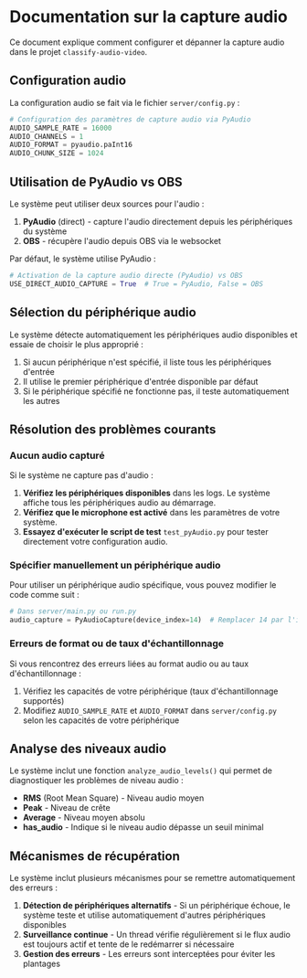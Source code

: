 # Documentation sur la capture audio

Ce document explique comment configurer et dépanner la capture audio dans le projet `classify-audio-video`.

## Configuration audio

La configuration audio se fait via le fichier `server/config.py` :

```python
# Configuration des paramètres de capture audio via PyAudio
AUDIO_SAMPLE_RATE = 16000
AUDIO_CHANNELS = 1
AUDIO_FORMAT = pyaudio.paInt16
AUDIO_CHUNK_SIZE = 1024
```

## Utilisation de PyAudio vs OBS

Le système peut utiliser deux sources pour l'audio :

1. **PyAudio** (direct) - capture l'audio directement depuis les périphériques du système
2. **OBS** - récupère l'audio depuis OBS via le websocket

Par défaut, le système utilise PyAudio :

```python
# Activation de la capture audio directe (PyAudio) vs OBS
USE_DIRECT_AUDIO_CAPTURE = True  # True = PyAudio, False = OBS
```

## Sélection du périphérique audio

Le système détecte automatiquement les périphériques audio disponibles et essaie de choisir le plus approprié :

1. Si aucun périphérique n'est spécifié, il liste tous les périphériques d'entrée
2. Il utilise le premier périphérique d'entrée disponible par défaut
3. Si le périphérique spécifié ne fonctionne pas, il teste automatiquement les autres

## Résolution des problèmes courants

### Aucun audio capturé

Si le système ne capture pas d'audio :

1. **Vérifiez les périphériques disponibles** dans les logs. Le système affiche tous les périphériques audio au démarrage.
2. **Vérifiez que le microphone est activé** dans les paramètres de votre système.
3. **Essayez d'exécuter le script de test** `test_pyAudio.py` pour tester directement votre configuration audio.

### Spécifier manuellement un périphérique audio

Pour utiliser un périphérique audio spécifique, vous pouvez modifier le code comme suit :

```python
# Dans server/main.py ou run.py
audio_capture = PyAudioCapture(device_index=14)  # Remplacer 14 par l'indice de votre périphérique
```

### Erreurs de format ou de taux d'échantillonnage

Si vous rencontrez des erreurs liées au format audio ou au taux d'échantillonnage :

1. Vérifiez les capacités de votre périphérique (taux d'échantillonnage supportés)
2. Modifiez `AUDIO_SAMPLE_RATE` et `AUDIO_FORMAT` dans `server/config.py` selon les capacités de votre périphérique

## Analyse des niveaux audio

Le système inclut une fonction `analyze_audio_levels()` qui permet de diagnostiquer les problèmes de niveau audio :

- **RMS** (Root Mean Square) - Niveau audio moyen
- **Peak** - Niveau de crête
- **Average** - Niveau moyen absolu
- **has_audio** - Indique si le niveau audio dépasse un seuil minimal

## Mécanismes de récupération

Le système inclut plusieurs mécanismes pour se remettre automatiquement des erreurs :

1. **Détection de périphériques alternatifs** - Si un périphérique échoue, le système teste et utilise automatiquement d'autres périphériques disponibles
2. **Surveillance continue** - Un thread vérifie régulièrement si le flux audio est toujours actif et tente de le redémarrer si nécessaire
3. **Gestion des erreurs** - Les erreurs sont interceptées pour éviter les plantages
